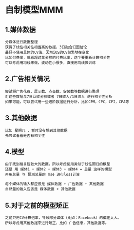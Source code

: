 # 自制模型MMM

## 1.媒体数据

    分媒体进行数据整理
    获得了线性相关性相当高的数据，3日融合归因结论
    最好不使用具体的CV值，因为iOS的CV频繁地在变化
    比如付费率，或者超过某金额的付费比率，这个要重新计算相关性
    可以考虑用均线来做，波动性小很多，直接用均线做训练

## 2.广告相关情况

    尝试将广告花费、展示数、点击数、安装数等数据进行整理
    对这些数据与7日回收金额或者 7日收入/1日收入 进行相关性分析
    如果可能，可以尝试用一些进阶数据进行分析，比如CPM，CPC，CPI，CPA等

## 3.其他数据

    比如 星期几 ，暂时没有想到其他数据
    先尝试看看是否有相关性

## 4.模型

    由于找到相关性较大的数据，所以考虑使用类似于线性回归的模型
    还是 用 媒体1 + 媒体2 + 媒体3 + 媒体4 = 总量 这样的模型
    再用总量 与 预测总量的 mse 进行loss计算

    每个媒体的输入都应该是 媒体数据 + 广告数据 + 其他数据
    自然量的输入应该是 媒体数据 + 其他数据

## 5.对于之前的模型矫正

    之前只用CV计算倍率，导致部分媒体（比如：Facebook）的偏差太大。
    所以考虑用其他数据来进行矫正，比如 广告信息，其他数据等。
    